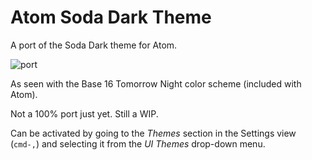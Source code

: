 # Atom Soda Dark Theme

A port of the Soda Dark theme for Atom.

![port](http://dl.dropbox.com/u/68704/Screenshots/9tuk.png)

As seen with the Base 16 Tomorrow Night color scheme (included with Atom).

Not a 100% port just yet. Still a WIP.

Can be activated by going to the _Themes_ section in the Settings view (`cmd-,`) and selecting it from the
_UI Themes_ drop-down menu.

